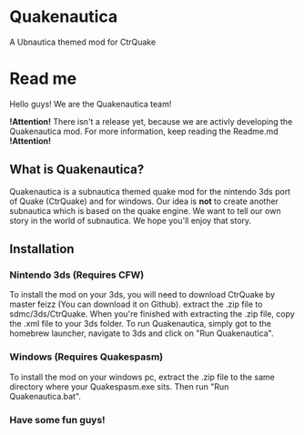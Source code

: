 # Quakenautica
A Ubnautica themed mod for CtrQuake 
# Read me

Hello guys! We are the Quakenautica team!

**!Attention!** There isn't a release yet, because we are activly developing the Quakenautica mod. For more information, keep reading the Readme.md **!Attention!**

## What is Quakenautica?

Quakenautica is a subnautica themed quake mod for the nintendo 3ds port of Quake (CtrQuake) and for windows.
Our idea is **not** to create another subnautica which is based on the quake engine. We want to tell our own story in the world of subnautica. We hope you'll enjoy that story.

## Installation

### Nintendo 3ds (Requires CFW)
To install the mod on your 3ds, you will need to download CtrQuake by master feizz (You can download it on Github).
extract the .zip file to sdmc/3ds/CtrQuake. When you're finished with extracting the .zip file, copy the .xml file to your 3ds folder. To run Quakenautica, simply got to the homebrew launcher, navigate to 3ds and click on "Run Quakenautica".

### Windows (Requires Quakespasm)

To install the mod on your windows pc, extract the .zip file to the same directory where your Quakespasm.exe sits. Then run "Run Quakenautica.bat".

### Have some fun guys!
